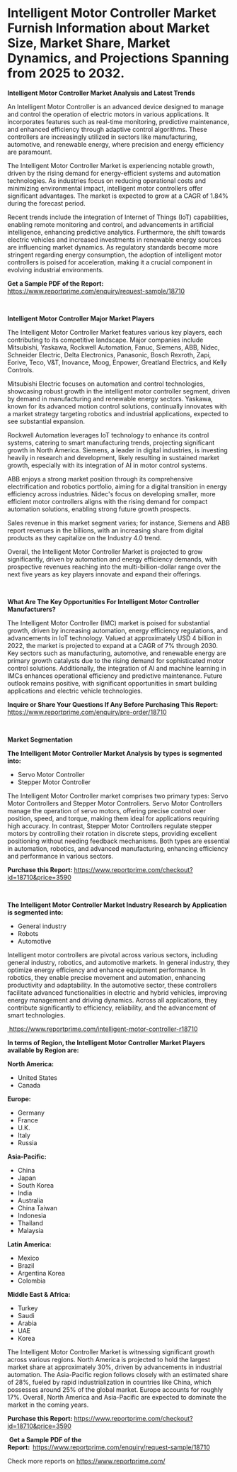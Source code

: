 <p><h1>Intelligent Motor Controller Market Furnish Information about Market Size, Market Share, Market Dynamics, and Projections Spanning from 2025 to 2032.</h1></p><p><strong>Intelligent Motor Controller Market Analysis and Latest Trends</strong></p>
<p><p>An Intelligent Motor Controller is an advanced device designed to manage and control the operation of electric motors in various applications. It incorporates features such as real-time monitoring, predictive maintenance, and enhanced efficiency through adaptive control algorithms. These controllers are increasingly utilized in sectors like manufacturing, automotive, and renewable energy, where precision and energy efficiency are paramount.</p><p>The Intelligent Motor Controller Market is experiencing notable growth, driven by the rising demand for energy-efficient systems and automation technologies. As industries focus on reducing operational costs and minimizing environmental impact, intelligent motor controllers offer significant advantages. The market is expected to grow at a CAGR of 1.84% during the forecast period. </p><p>Recent trends include the integration of Internet of Things (IoT) capabilities, enabling remote monitoring and control, and advancements in artificial intelligence, enhancing predictive analytics. Furthermore, the shift towards electric vehicles and increased investments in renewable energy sources are influencing market dynamics. As regulatory standards become more stringent regarding energy consumption, the adoption of intelligent motor controllers is poised for acceleration, making it a crucial component in evolving industrial environments.</p></p>
<p><strong>Get a Sample PDF of the Report:&nbsp;</strong> <a href="https://www.reportprime.com/enquiry/request-sample/18710?utm_campaign=3500&utm_medium=2&utm_source=Github&utm_content=ia&utm_term=19032025&utm_id=intelligent-motor-controller">https://www.reportprime.com/enquiry/request-sample/18710</a></p>
<p>&nbsp;</p>
<p><strong>Intelligent Motor Controller Major Market Players</strong></p>
<p><p>The Intelligent Motor Controller Market features various key players, each contributing to its competitive landscape. Major companies include Mitsubishi, Yaskawa, Rockwell Automation, Fanuc, Siemens, ABB, Nidec, Schneider Electric, Delta Electronics, Panasonic, Bosch Rexroth, Zapi, Eorive, Teco, V&T, Inovance, Moog, Enpower, Greatland Electrics, and Kelly Controls.</p><p>Mitsubishi Electric focuses on automation and control technologies, showcasing robust growth in the intelligent motor controller segment, driven by demand in manufacturing and renewable energy sectors. Yaskawa, known for its advanced motion control solutions, continually innovates with a market strategy targeting robotics and industrial applications, expected to see substantial expansion.</p><p>Rockwell Automation leverages IoT technology to enhance its control systems, catering to smart manufacturing trends, projecting significant growth in North America. Siemens, a leader in digital industries, is investing heavily in research and development, likely resulting in sustained market growth, especially with its integration of AI in motor control systems.</p><p>ABB enjoys a strong market position through its comprehensive electrification and robotics portfolio, aiming for a digital transition in energy efficiency across industries. Nidec's focus on developing smaller, more efficient motor controllers aligns with the rising demand for compact automation solutions, enabling strong future growth prospects.</p><p>Sales revenue in this market segment varies; for instance, Siemens and ABB report revenues in the billions, with an increasing share from digital products as they capitalize on the Industry 4.0 trend.</p><p>Overall, the Intelligent Motor Controller Market is projected to grow significantly, driven by automation and energy efficiency demands, with prospective revenues reaching into the multi-billion-dollar range over the next five years as key players innovate and expand their offerings.</p></p>
<p>&nbsp;</p>
<p><strong>What Are The Key Opportunities For Intelligent Motor Controller Manufacturers?</strong></p>
<p><p>The Intelligent Motor Controller (IMC) market is poised for substantial growth, driven by increasing automation, energy efficiency regulations, and advancements in IoT technology. Valued at approximately USD 4 billion in 2022, the market is projected to expand at a CAGR of 7% through 2030. Key sectors such as manufacturing, automotive, and renewable energy are primary growth catalysts due to the rising demand for sophisticated motor control solutions. Additionally, the integration of AI and machine learning in IMCs enhances operational efficiency and predictive maintenance. Future outlook remains positive, with significant opportunities in smart building applications and electric vehicle technologies.</p></p>
<p><strong>Inquire or Share Your Questions If Any Before Purchasing This Report:</strong> <a href="https://www.reportprime.com/enquiry/pre-order/18710?utm_campaign=3500&utm_medium=2&utm_source=Github&utm_content=ia&utm_term=19032025&utm_id=intelligent-motor-controller">https://www.reportprime.com/enquiry/pre-order/18710</a></p>
<p>&nbsp;</p>
<p><strong>Market Segmentation</strong></p>
<p><strong>The Intelligent Motor Controller Market Analysis by types is segmented into:</strong></p>
<p><ul><li>Servo Motor Controller</li><li>Stepper Motor Controller</li></ul></p>
<p><p>The Intelligent Motor Controller market comprises two primary types: Servo Motor Controllers and Stepper Motor Controllers. Servo Motor Controllers manage the operation of servo motors, offering precise control over position, speed, and torque, making them ideal for applications requiring high accuracy. In contrast, Stepper Motor Controllers regulate stepper motors by controlling their rotation in discrete steps, providing excellent positioning without needing feedback mechanisms. Both types are essential in automation, robotics, and advanced manufacturing, enhancing efficiency and performance in various sectors.</p></p>
<p><strong>Purchase this Report:&nbsp;</strong><a href="https://www.reportprime.com/checkout?id=18710&price=3590&utm_campaign=3500&utm_medium=2&utm_source=Github&utm_content=ia&utm_term=19032025&utm_id=intelligent-motor-controller">https://www.reportprime.com/checkout?id=18710&price=3590</a></p>
<p>&nbsp;</p>
<p><strong>The Intelligent Motor Controller Market Industry Research by Application is segmented into:</strong></p>
<p><ul><li>General industry</li><li>Robots</li><li>Automotive</li></ul></p>
<p><p>Intelligent motor controllers are pivotal across various sectors, including general industry, robotics, and automotive markets. In general industry, they optimize energy efficiency and enhance equipment performance. In robotics, they enable precise movement and automation, enhancing productivity and adaptability. In the automotive sector, these controllers facilitate advanced functionalities in electric and hybrid vehicles, improving energy management and driving dynamics. Across all applications, they contribute significantly to efficiency, reliability, and the advancement of smart technologies.</p></p>
<p><a href="https://www.reportprime.com/intelligent-motor-controller-r18710?utm_campaign=3500&utm_medium=2&utm_source=Github&utm_content=ia&utm_term=19032025&utm_id=intelligent-motor-controller">&nbsp;https://www.reportprime.com/intelligent-motor-controller-r18710</a></p>
<p><strong>In terms of Region, the Intelligent Motor Controller Market Players available by Region are:</strong></p>
<p>
    <p> <strong> North America: </strong>
        <ul>
            <li>United States</li>
            <li>Canada</li>
        </ul>
        </p> 
    <p> <strong> Europe: </strong>
        <ul>
            <li>Germany</li>
            <li>France</li>
            <li>U.K.</li>
            <li>Italy</li>
            <li>Russia</li>
        </ul>
        </p> 
    <p> <strong> Asia-Pacific: </strong>
        <ul>
            <li>China</li>
            <li>Japan</li>
            <li>South Korea</li>
            <li>India</li>
            <li>Australia</li>
            <li>China Taiwan</li>
            <li>Indonesia</li>
            <li>Thailand</li>
            <li>Malaysia</li>
        </ul>
        </p> 
    <p> <strong> Latin America: </strong>
        <ul>
            <li>Mexico</li>
            <li>Brazil</li>
            <li>Argentina Korea</li>
            <li>Colombia</li>
        </ul>
        </p> 
    <p> <strong> Middle East & Africa: </strong>
        <ul>
            <li>Turkey</li>
            <li>Saudi</li>
            <li>Arabia</li>
            <li>UAE</li>
            <li>Korea</li>
        </ul>
    </p>
    </p>
<p><p>The Intelligent Motor Controller Market is witnessing significant growth across various regions. North America is projected to hold the largest market share at approximately 30%, driven by advancements in industrial automation. The Asia-Pacific region follows closely with an estimated share of 28%, fueled by rapid industrialization in countries like China, which possesses around 25% of the global market. Europe accounts for roughly 17%. Overall, North America and Asia-Pacific are expected to dominate the market in the coming years.</p></p>
<p><strong>Purchase this Report: </strong><a href="https://www.reportprime.com/checkout?id=18710&price=3590&utm_campaign=3500&utm_medium=2&utm_source=Github&utm_content=ia&utm_term=19032025&utm_id=intelligent-motor-controller">https://www.reportprime.com/checkout?id=18710&price=3590</a></p>
<p>&nbsp;<strong>Get a Sample PDF of the Report:&nbsp;&nbsp;</strong><a href="https://www.reportprime.com/enquiry/request-sample/18710?utm_campaign=3500&utm_medium=2&utm_source=Github&utm_content=ia&utm_term=19032025&utm_id=intelligent-motor-controller">https://www.reportprime.com/enquiry/request-sample/18710</a></p>
<p><strong></strong></p>
<p>Check more reports on <a href="https://www.reportprime.com/?utm_campaign=3500&utm_medium=2&utm_source=Github&utm_content=ia&utm_term=19032025&utm_id=intelligent-motor-controller">https://www.reportprime.com/</a></p>